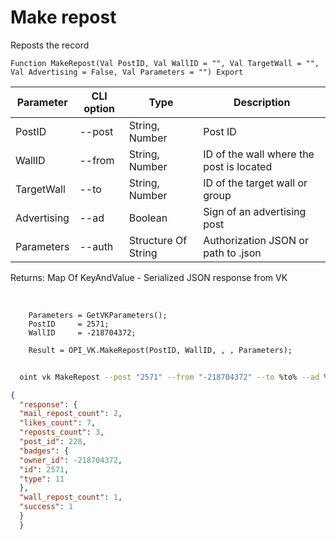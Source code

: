 ﻿---
sidebar_position: 2
---

# Make repost
 Reposts the record



`Function MakeRepost(Val PostID, Val WallID = "", Val TargetWall = "", Val Advertising = False, Val Parameters = "") Export`

  | Parameter | CLI option | Type | Description |
  |-|-|-|-|
  | PostID | --post | String, Number | Post ID |
  | WallID | --from | String, Number | ID of the wall where the post is located |
  | TargetWall | --to | String, Number | ID of the target wall or group |
  | Advertising | --ad | Boolean | Sign of an advertising post |
  | Parameters | --auth | Structure Of String | Authorization JSON or path to .json |

  
  Returns:  Map Of KeyAndValue - Serialized JSON response from VK

<br/>




```bsl title="Code example"
    Parameters = GetVKParameters();
    PostID     = 2571;
    WallID     = -218704372;

    Result = OPI_VK.MakeRepost(PostID, WallID, , , Parameters);
```



```sh title="CLI command example"
    
  oint vk MakeRepost --post "2571" --from "-218704372" --to %to% --ad %ad% --auth "GetVKParameters()"

```

```json title="Result"
{
  "response": {
  "mail_repost_count": 2,
  "likes_count": 7,
  "reposts_count": 3,
  "post_id": 228,
  "badges": {
  "owner_id": -218704372,
  "id": 2571,
  "type": 11
  },
  "wall_repost_count": 1,
  "success": 1
  }
  }
```
